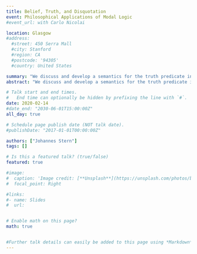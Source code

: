 ```yaml
---
title: Belief, Truth, and Disquotation
event: Philosophical Applications of Modal Logic
#event_url: with Carlo Nicolai

location: Glasgow
#address:
  #street: 450 Serra Mall
  #city: Stanford
  #region: CA
  #postcode: '94305'
  #country: United States

summary: "We discuss and develop a semantics for the truth predicate in belief contexts, which is loosely based on some of ideas of Awareness semantics for epistemic logic."
abstract: "We discuss and develop a semantics for the truth predicate in belief contexts, which is loosely based on some of ideas of Awareness semantics for epistemic logic."

# Talk start and end times.
#   End time can optionally be hidden by prefixing the line with `#`.
date: 2020-02-14
#date_end: "2030-06-01T15:00:00Z"
all_day: true

# Schedule page publish date (NOT talk date).
#publishDate: "2017-01-01T00:00:00Z"

authors: ["Johannes Stern"]
tags: []

# Is this a featured talk? (true/false)
featured: true

#image:
#  caption: 'Image credit: [**Unsplash**](https://unsplash.com/photos/bzdhc5b3Bxs)'
#  focal_point: Right

#links:
#- name: Slides
#  url:


# Enable math on this page?
math: true


#Further talk details can easily be added to this page using *Markdown* and $\rm \LaTeX$ math code.
---
```

